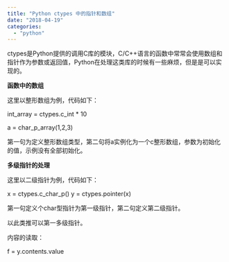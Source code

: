 ```yaml
---
title: "Python ctypes 中的指针和数组"
date: "2018-04-19"
categories: 
  - "python"
---
```


ctypes是Python提供的调用C库的模块，C/C++语言的函数中常常会使用数组和指针作为参数或返回值，Python在处理这类库的时候有一些麻烦，但是是可以实现的。

**函数中的数组**

这里以整形数组为例，代码如下：

int\_array \= ctypes.c\_int \* 10

a \= char\_p\_array(1,2,3)

第一句为定义整形数组类型，第二句将a实例化为一个c整形数组，参数为初始化的值，示例没有全部初始化。

**多级指针的处理**

这里以二级指针为例，代码如下：

x \= ctypes.c\_char\_p() y \= ctypes.pointer(x)

第一句定义个char型指针为第一级指针，第二句定义第二级指针。

以此类推可以第一多级指针。

内容的读取：

f \= y.contents.value
